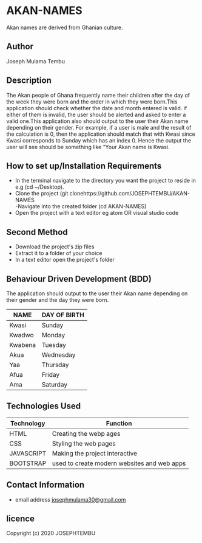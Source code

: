# AKAN-NAMES

Akan names are derived from Ghanian culture.

## Author

Joseph Mulama Tembu

## Description

The Akan people of Ghana frequently name their children after the day of the week they were born and the order in which they were born.This application should check whether the date and month entered is valid. if either of them is invalid, the user should be alerted and asked to enter a valid one.This application also should output to the user their Akan name depending on their gender. For example, if a user is male and the result of the calculation is 0, then the application should match that with Kwasi since Kwasi corresponds to Sunday which has an index 0. Hence the output the user will see should be something like “Your Akan name is Kwasi.

## How to set up/Installation Requirements

- In the terminal navigate to the directory you want the project to reside in e.g (cd ~/Desktop).
- Clone the project (git clonehttps://github.com/JOSEPHTEMBU/AKAN-NAMES  
  -Navigate into the created folder (cd AKAN-NAMES)
- Open the project with a text editor eg atom OR visual studio code

## Second Method

- Download the project's zip files
- Extract it to a folder of your choice
- In a text editor open the project's folder

## Behaviour Driven Development (BDD)

The application should output to the user their Akan name depending on their gender and the day they were born.

| NAME    | DAY OF BIRTH |
| ------- | ------------ |
| Kwasi   | Sunday       |
| Kwadwo  | Monday       |
| Kwabena | Tuesday      |
| Akua    | Wednesday    |
| Yaa     | Thursday     |
| Afua    | Friday       |
| Ama     | Saturday     |

## Technologies Used

| Technology | Function                                    |
| ---------- | ------------------------------------------- |
| HTML       | Creating the webp ages                      |
| CSS        | Styling the web pages                       |
| JAVASCRIPT | Making the project interactive              |
| BOOTSTRAP  | used to create modern websites and web apps |

## Contact Information

- email address
  josephmulama30@gmail.com

## licence

Copyright (c) 2020 JOSEPHTEMBU
